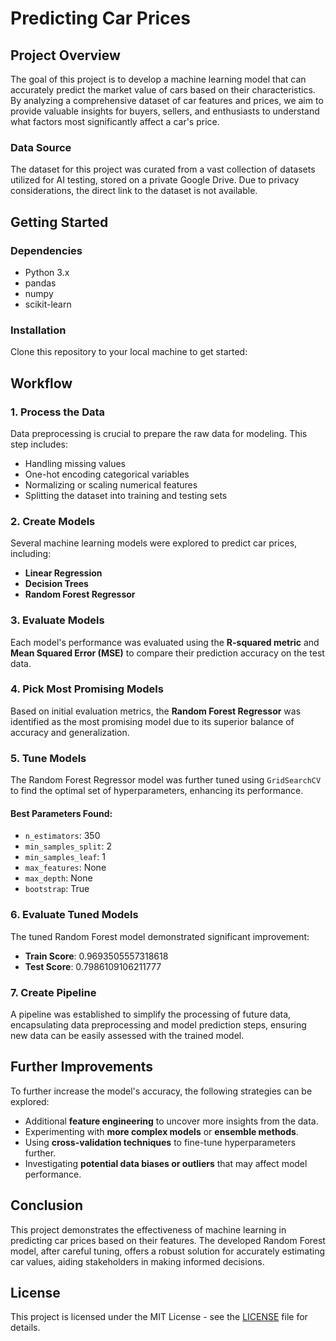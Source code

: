 # Predicting Car Prices

## Project Overview
The goal of this project is to develop a machine learning model that can accurately predict the market value of cars based on their characteristics. By analyzing a comprehensive dataset of car features and prices, we aim to provide valuable insights for buyers, sellers, and enthusiasts to understand what factors most significantly affect a car's price.

### Data Source
The dataset for this project was curated from a vast collection of datasets utilized for AI testing, stored on a private Google Drive. Due to privacy considerations, the direct link to the dataset is not available.

## Getting Started

### Dependencies
- Python 3.x
- pandas
- numpy
- scikit-learn

### Installation
Clone this repository to your local machine to get started:

## Workflow

### 1. Process the Data
Data preprocessing is crucial to prepare the raw data for modeling. This step includes:
- Handling missing values
- One-hot encoding categorical variables
- Normalizing or scaling numerical features
- Splitting the dataset into training and testing sets

### 2. Create Models
Several machine learning models were explored to predict car prices, including:
- **Linear Regression**
- **Decision Trees**
- **Random Forest Regressor**

### 3. Evaluate Models
Each model's performance was evaluated using the **R-squared metric** and **Mean Squared Error (MSE)** to compare their prediction accuracy on the test data.

### 4. Pick Most Promising Models
Based on initial evaluation metrics, the **Random Forest Regressor** was identified as the most promising model due to its superior balance of accuracy and generalization.

### 5. Tune Models
The Random Forest Regressor model was further tuned using `GridSearchCV` to find the optimal set of hyperparameters, enhancing its performance.

#### Best Parameters Found:
- `n_estimators`: 350
- `min_samples_split`: 2
- `min_samples_leaf`: 1
- `max_features`: None
- `max_depth`: None
- `bootstrap`: True

### 6. Evaluate Tuned Models
The tuned Random Forest model demonstrated significant improvement:
- **Train Score**: 0.9693505557318618
- **Test Score**: 0.7986109106211777

### 7. Create Pipeline
A pipeline was established to simplify the processing of future data, encapsulating data preprocessing and model prediction steps, ensuring new data can be easily assessed with the trained model.

## Further Improvements
To further increase the model's accuracy, the following strategies can be explored:
- Additional **feature engineering** to uncover more insights from the data.
- Experimenting with **more complex models** or **ensemble methods**.
- Using **cross-validation techniques** to fine-tune hyperparameters further.
- Investigating **potential data biases or outliers** that may affect model performance.

## Conclusion
This project demonstrates the effectiveness of machine learning in predicting car prices based on their features. The developed Random Forest model, after careful tuning, offers a robust solution for accurately estimating car values, aiding stakeholders in making informed decisions.

## License
This project is licensed under the MIT License - see the [LICENSE](LICENSE) file for details.
